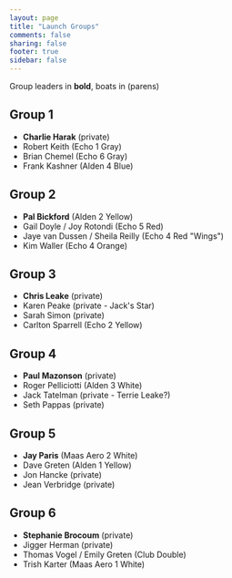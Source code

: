 ```yaml
---
layout: page
title: "Launch Groups"
comments: false
sharing: false
footer: true
sidebar: false
---
```


Group leaders in **bold**, boats in (parens)

## Group 1
* **Charlie Harak** (private)
* Robert Keith (Echo 1 Gray)
* Brian Chemel (Echo 6 Gray)
* Frank Kashner (Alden 4 Blue)

## Group 2
* **Pal Bickford** (Alden 2 Yellow)
* Gail Doyle / Joy Rotondi (Echo 5 Red)
* Jaye van Dussen / Sheila Reilly (Echo 4 Red "Wings")
* Kim Waller (Echo 4 Orange)

## Group 3
* **Chris Leake** (private)
* Karen Peake (private - Jack's Star)
* Sarah Simon (private)
* Carlton Sparrell (Echo 2 Yellow)

## Group 4
* **Paul Mazonson** (private)
* Roger Pelliciotti (Alden 3 White)
* Jack Tatelman (private - Terrie Leake?)
* Seth Pappas (private)

## Group 5
* **Jay Paris** (Maas Aero 2 White)
* Dave Greten (Alden 1 Yellow)
* Jon Hancke (private)
* Jean Verbridge (private)

## Group 6
* **Stephanie Brocoum** (private)
* Jigger Herman (private)
* Thomas Vogel / Emily Greten (Club Double)
* Trish Karter (Maas Aero 1 White)

